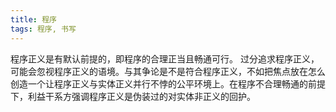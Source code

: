 ```yaml
---
title: 程序
tags: 程序, 书写
---
```



程序正义是有默认前提的，即程序的合理正当且畅通可行。 过分追求程序正义，可能会忽视程序正义的语境。与其争论是不是符合程序正义，不如把焦点放在怎么创造一个让程序正义与实体正义并行不悖的公平环境上。在程序不合理畅通的前提下，利益干系方强调程序正义是伪装过的对实体非正义的回护。

